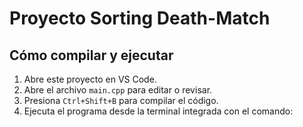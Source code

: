 # Proyecto Sorting Death-Match

## Cómo compilar y ejecutar

1. Abre este proyecto en VS Code.
2. Abre el archivo `main.cpp` para editar o revisar.
3. Presiona `Ctrl+Shift+B` para compilar el código.
4. Ejecuta el programa desde la terminal integrada con el comando:


